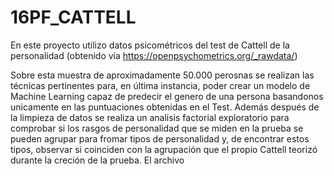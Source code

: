 # 16PF_CATTELL
En este proyecto utilizo datos psicométricos del test de Cattell de la personalidad (obtenido vía https://openpsychometrics.org/_rawdata/) 

Sobre esta muestra de aproximadamente 50.000 perosnas se realizan las técnicas pertinentes para, en última instancia, poder crear un modelo de Machine Learning capaz de predecir el genero de una persona basandonos unicamente en las puntuaciones obtenidas en el Test.
Además después de la limpieza de datos se realiza un analisis factorial exploratorio para comprobar si los rasgos de personalidad que se miden en la prueba se pueden agrupar para fromar tipos de personalidad y, de encontrar estos tipos, observar si coinciden con la agrupación que el propio Cattell teorizó durante la creción de la prueba.
El archivo
